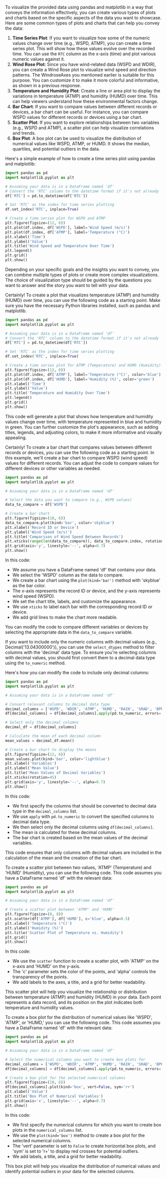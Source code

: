To visualize the provided data using pandas and matplotlib in a way that conveys the information effectively, you can create various types of plots and charts based on the specific aspects of the data you want to showcase. Here are some common types of plots and charts that can help you convey the data:

1. **Time Series Plot**: If you want to visualize how some of the numeric values change over time (e.g., WSPD, ATMP), you can create a time series plot. This will show how these values evolve over the recorded time. You can use the `RTC` column as the x-axis (time) and plot various numeric values against it.
2. **Wind Rose Plot**: Since you have wind-related data (WSPD and WDIR), you can create a Wind Rose plot to visualize wind speed and direction patterns. The WindroseAxes you mentioned earlier is suitable for this purpose. You can customize it to make it more colorful and informative, as shown in a previous response.
3. **Temperature and Humidity Plot**: Create a line or area plot to display the variations in temperature (ATMP) and humidity (HUMD) over time. This can help viewers understand how these environmental factors change.
4. **Bar Chart**: If you want to compare values between different records or devices, a bar chart can be useful. For instance, you can compare WSPD values for different records or devices using a bar chart.
5. **Scatter Plot**: If you want to explore relationships between two variables (e.g., WSPD and ATMP), a scatter plot can help visualize correlations and trends.
6. **Box Plot**: A box plot can be used to visualize the distribution of numerical values like WSPD, ATMP, or HUMD. It shows the median, quartiles, and potential outliers in the data.

Here's a simple example of how to create a time series plot using pandas and matplotlib:

```python
import pandas as pd
import matplotlib.pyplot as plt

# Assuming your data is in a DataFrame named 'df'
# Convert the 'RTC' column to the datetime format if it's not already
df['RTC'] = pd.to_datetime(df['RTC'])

# Set 'RTC' as the index for time series plotting
df.set_index('RTC', inplace=True)

# Create a time series plot for WSPD and ATMP
plt.figure(figsize=(12, 6))
plt.plot(df.index, df['WSPD'], label='Wind Speed (m/s)')
plt.plot(df.index, df['ATMP'], label='Temperature (°C)')
plt.xlabel('Time')
plt.ylabel('Value')
plt.title('Wind Speed and Temperature Over Time')
plt.legend()
plt.grid()
plt.show()
```

Depending on your specific goals and the insights you want to convey, you can combine multiple types of plots or create more complex visualizations. The choice of visualization type should be guided by the questions you want to answer and the story you want to tell with your data.

Certainly! To create a plot that visualizes temperature (ATMP) and humidity (HUMD) over time, you can use the following code as a starting point. Make sure you have the necessary Python libraries installed, such as pandas and matplotlib.

```python
import pandas as pd
import matplotlib.pyplot as plt

# Assuming your data is in a DataFrame named 'df'
# Convert the 'RTC' column to the datetime format if it's not already
df['RTC'] = pd.to_datetime(df['RTC'])

# Set 'RTC' as the index for time series plotting
df.set_index('RTC', inplace=True)

# Create a time series plot for ATMP (Temperature) and HUMD (Humidity)
plt.figure(figsize=(12, 6))
plt.plot(df.index, df['ATMP'], label='Temperature (°C)', color='blue')
plt.plot(df.index, df['HUMD'], label='Humidity (%)', color='green')
plt.xlabel('Time')
plt.ylabel('Value')
plt.title('Temperature and Humidity Over Time')
plt.legend()
plt.grid()
plt.show()
```

This code will generate a plot that shows how temperature and humidity values change over time, with temperature represented in blue and humidity in green. You can further customize the plot's appearance, such as adding titles, legends, and adjusting colors, to make it more informative and visually appealing.

Certainly! To create a bar chart that compares values between different records or devices, you can use the following code as a starting point. In this example, we'll create a bar chart to compare WSPD (wind speed) values for different records. You can adjust the code to compare values for different devices or other variables as needed.

```python
import pandas as pd
import matplotlib.pyplot as plt

# Assuming your data is in a DataFrame named 'df'

# Select the data you want to compare (e.g., WSPD values)
data_to_compare = df['WSPD']

# Create a bar chart
plt.figure(figsize=(10, 6))
data_to_compare.plot(kind='bar', color='skyblue')
plt.xlabel('Record ID or Device')
plt.ylabel('Wind Speed (m/s)')
plt.title('Comparison of Wind Speed Between Records')
plt.xticks(range(len(data_to_compare)), data_to_compare.index, rotation=45)
plt.grid(axis='y', linestyle='--', alpha=0.7)
plt.show()
```

In this code:

- We assume you have a DataFrame named 'df' that contains your data.
- We select the 'WSPD' column as the data to compare.
- We create a bar chart using the `plot(kind='bar')` method with 'skyblue' as the bar color.
- The x-axis represents the record ID or device, and the y-axis represents wind speed (WSPD).
- We set the chart title, labels, and customize the appearance.
- We use `xticks` to label each bar with the corresponding record ID or device.
- We add grid lines to make the chart more readable.

You can modify the code to compare different variables or devices by selecting the appropriate data in the `data_to_compare` variable.

If you want to include only the numeric columns with decimal values (e.g., Decimal('13.04300000')), you can use the `select_dtypes` method to filter columns with the 'decimal' data type. To ensure you're selecting columns with decimal values, you should first convert them to a decimal data type using the `to_numeric` method.

Here's how you can modify the code to include only decimal columns:

```python
import pandas as pd
import matplotlib.pyplot as plt

# Assuming your data is in a DataFrame named 'df'

# Convert relevant columns to decimal data type
decimal_columns = ['WSPD', 'WDIR', 'ATMP', 'HUMD', 'RAIN', 'SRAD', 'BPRS', 'WDCH', 'DWPT', 'P12', 'P13', 'P14', 'P15', 'P16']
df[decimal_columns] = df[decimal_columns].apply(pd.to_numeric, errors='coerce', downcast='float')

# Select only the decimal columns
decimal_df = df[decimal_columns]

# Calculate the mean of each decimal column
mean_values = decimal_df.mean()

# Create a bar chart to display the means
plt.figure(figsize=(12, 6))
mean_values.plot(kind='bar', color='lightblue')
plt.xlabel('Variables')
plt.ylabel('Mean Value')
plt.title('Mean Values of Decimal Variables')
plt.xticks(rotation=45)
plt.grid(axis='y', linestyle='--', alpha=0.7)
plt.show()
```

In this code:

- We first specify the columns that should be converted to decimal data type in the `decimal_columns` list.
- We use `apply` with `pd.to_numeric` to convert the specified columns to decimal data type.
- We then select only the decimal columns using `df[decimal_columns]`.
- The mean is calculated for these decimal columns.
- The bar chart is created based on the mean values of the decimal variables.

This code ensures that only columns with decimal values are included in the calculation of the mean and the creation of the bar chart.

To create a scatter plot between two values, 'ATMP' (Temperature) and 'HUMD' (Humidity), you can use the following code. This code assumes you have a DataFrame named 'df' with the relevant data:

```python
import pandas as pd
import matplotlib.pyplot as plt

# Assuming your data is in a DataFrame named 'df'

# Create a scatter plot between 'ATMP' and 'HUMD'
plt.figure(figsize=(8, 8))
plt.scatter(df['ATMP'], df['HUMD'], c='blue', alpha=0.5)
plt.xlabel('Temperature (°C)')
plt.ylabel('Humidity (%)')
plt.title('Scatter Plot of Temperature vs. Humidity')
plt.grid()
plt.show()
```

In this code:

- We use the `scatter` function to create a scatter plot, with 'ATMP' on the x-axis and 'HUMD' on the y-axis.
- The 'c' parameter sets the color of the points, and 'alpha' controls the transparency of the points.
- We add labels to the axes, a title, and a grid for better readability.

This scatter plot will help you visualize the relationship or distribution between temperature (ATMP) and humidity (HUMD) in your data. Each point represents a data record, and its position on the plot indicates both temperature and humidity values.

To create a box plot for the distribution of numerical values like 'WSPD', 'ATMP', or 'HUMD,' you can use the following code. This code assumes you have a DataFrame named 'df' with the relevant data:

```python
import pandas as pd
import matplotlib.pyplot as plt

# Assuming your data is in a DataFrame named 'df'

# Select the numerical columns you want to create box plots for
decimal_columns = ['WSPD', 'WDIR', 'ATMP', 'HUMD', 'RAIN', 'SRAD', 'BPRS', 'WDCH', 'DWPT', 'P12', 'P13', 'P14', 'P15', 'P16']
df[decimal_columns] = df[decimal_columns].apply(pd.to_numeric, errors='coerce', downcast='float')

# Create a box plot for the selected numerical columns
plt.figure(figsize=(10, 6))
df[decimal_columns].plot(kind='box', vert=False, sym='r+')
plt.xlabel('Value')
plt.title('Box Plot of Numerical Variables')
plt.grid(axis='x', linestyle='--', alpha=0.7)
plt.show()
```

In this code:

- We first specify the numerical columns for which you want to create box plots in the `numerical_columns` list.
- We use the `plot(kind='box')` method to create a box plot for the selected numerical columns.
- The 'vert' parameter is set to `False` to create horizontal box plots, and 'sym' is set to 'r+' to display red crosses for potential outliers.
- We add labels, a title, and a grid for better readability.

This box plot will help you visualize the distribution of numerical values and identify potential outliers in your data for the selected columns.
